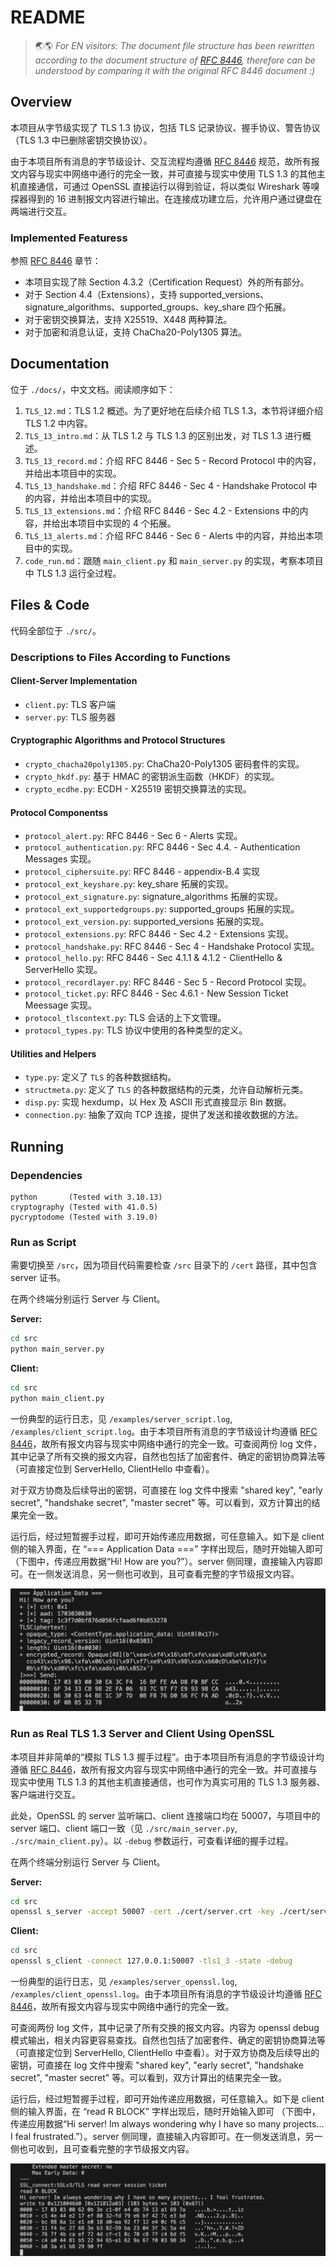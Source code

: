 # README

> 🌏🌎 *For EN visitors: The document file structure has been rewritten according to the document structure of [RFC 8446](https://datatracker.ietf.org/doc/html/rfc8446), therefore can be understood by comparing it with the original RFC 8446 document :)*



## Overview

本项目从字节级实现了 TLS 1.3 协议，包括 TLS 记录协议、握手协议、警告协议（TLS 1.3 中已删除密钥交换协议）。

由于本项目所有消息的字节级设计、交互流程均遵循 [RFC 8446](https://datatracker.ietf.org/doc/html/rfc8446) 规范，故所有报文内容与现实中网络中通行的完全一致，并可直接与现实中使用 TLS 1.3 的其他主机直接通信，可通过 OpenSSL 直接运行以得到验证，将以类似 Wireshark 等嗅探器得到的 16 进制报文内容进行输出。在连接成功建立后，允许用户通过键盘在两端进行交互。

### Implemented Featuress

参照 [RFC 8446](https://datatracker.ietf.org/doc/html/rfc8446) 章节：

- 本项目实现了除 Section 4.3.2（Certification Request）外的所有部分。
- 对于 Section 4.4（Extensions），支持 supported_versions、signature_algorithms、supported_groups、key_share 四个拓展。
- 对于密钥交换算法，支持 X25519、X448 两种算法。
- 对于加密和消息认证，支持 ChaCha20-Poly1305 算法。




## Documentation

位于 `./docs/`，中文文档。阅读顺序如下：

1. `TLS_12.md`：TLS 1.2 概述。为了更好地在后续介绍 TLS 1.3，本节将详细介绍 TLS 1.2 中内容。
2. `TLS_13_intro.md`：从 TLS 1.2 与 TLS 1.3 的区别出发，对 TLS 1.3 进行概述。
3. `TLS_13_record.md`：介绍 RFC 8446 - Sec 5 - Record Protocol 中的内容，并给出本项目中的实现。
4. `TLS_13_handshake.md`：介绍 RFC 8446 - Sec 4 - Handshake Protocol 中的内容，并给出本项目中的实现。
5. `TLS_13_extensions.md`：介绍 RFC 8446 - Sec 4.2 - Extensions 中的内容，并给出本项目中实现的 4 个拓展。
6. `TLS_13_alerts.md`：介绍 RFC 8446 - Sec 6 - Alerts 中的内容，并给出本项目中的实现。
7. `code_run.md`：跟随 `main_client.py` 和 `main_server.py` 的实现，考察本项目中 TLS 1.3 运行全过程。



## Files & Code

代码全部位于 `./src/`。


### Descriptions to Files According to Functions

#### Client-Server Implementation

- `client.py`: TLS 客户端
- `server.py`: TLS 服务器

#### Cryptographic Algorithms and Protocol Structures


- `crypto_chacha20poly1305.py`: ChaCha20-Poly1305 密码套件的实现。
- `crypto_hkdf.py`: 基于 HMAC 的密钥派生函数（HKDF）的实现。
- `crypto_ecdhe.py`: ECDH - X25519 密钥交换算法的实现。

#### Protocol Componentss

- `protocol_alert.py`: RFC 8446 - Sec 6 - Alerts 实现。
- `protocol_authentication.py`: RFC 8446 - Sec 4.4. - Authentication Messages 实现。
- `protocol_ciphersuite.py`: RFC 8446 - appendix-B.4 实现
- `protocol_ext_keyshare.py`: key_share 拓展的实现。
- `protocol_ext_signature.py`: signature_algorithms 拓展的实现。
- `protocol_ext_supportedgroups.py`: supported_groups 拓展的实现。
- `protocol_ext_version.py`: supported_versions 拓展的实现。
- `protocol_extensions.py`: RFC 8446 - Sec 4.2 - Extensions 实现。
- `protocol_handshake.py`: RFC 8446 - Sec 4 - Handshake Protocol 实现。
- `protocol_hello.py`: RFC 8446 - Sec 4.1.1 & 4.1.2 - ClientHello & ServerHello 实现。
- `protocol_recordlayer.py`: RFC 8446 - Sec 5 - Record Protocol 实现。
- `protocol_ticket.py`: RFC 8446 - Sec 4.6.1 - New Session Ticket Meessage 实现。
- `protocol_tlscontext.py`: TLS 会话的上下文管理。
- `protocol_types.py`: TLS 协议中使用的各种类型的定义。

#### Utilities and Helpers

- `type.py`: 定义了 `TLS` 的各种数据结构。
- `structmeta.py`: 定义了 `TLS` 的各种数据结构的元类，允许自动解析元类。
- `disp.py`: 实现 hexdump，以 Hex 及 ASCII 形式直接显示 Bin 数据。
- `connection.py`: 抽象了双向 TCP 连接，提供了发送和接收数据的方法。



## Running

### Dependencies

```
python       (Tested with 3.10.13)
cryptography (Tested with 41.0.5)
pycryptodome (Tested with 3.19.0)
```

### Run as Script

需要切换至 `/src`，因为项目代码需要检查 `/src` 目录下的 `/cert` 路径，其中包含 server 证书。

在两个终端分别运行 Server 与 Client。

**Server:**

```bash
cd src
python main_server.py
```

**Client:**

```bash
cd src   
python main_client.py
```

一份典型的运行日志，见 `/examples/server_script.log`, `/examples/client_script.log`。由于本项目所有消息的字节级设计均遵循 [RFC 8446](https://tools.ietf.org/html/rfc8446)，故所有报文内容与现实中网络中通行的完全一致。可查阅两份 log 文件，其中记录了所有交换的报文内容，自然也包括了加密套件、确定的密钥协商算法等（可直接定位到 ServerHello, ClientHello 中查看）。

对于双方协商及后续导出的密钥，可直接在 log 文件中搜索 "shared key", "early secret", "handshake secret", "master secret" 等。可以看到，双方计算出的结果完全一致。

运行后，经过短暂握手过程，即可开始传递应用数据，可任意输入。如下是 client 侧的输入界面，在 “=== Application Data ===” 字样出现后，随时开始输入即可 （下图中，传递应用数据“Hi! How are you?”）。server 侧同理，直接输入内容即可。在一侧发送消息，另一侧也可收到，且可查看完整的字节级报文内容。

<img src="docs/assets/截屏2023-11-13_21.09.30.png" style="zoom:75%;" />

### Run as Real TLS 1.3 Server and Client Using OpenSSL

本项目并非简单的“模拟 TLS 1.3 握手过程”。由于本项目所有消息的字节级设计均遵循 [RFC 8446](https://tools.ietf.org/html/rfc8446)，故所有报文内容与现实中网络中通行的完全一致。并可直接与现实中使用 TLS 1.3 的其他主机直接通信，也可作为真实可用的 TLS 1.3 服务器、客户端进行交互。

此处，OpenSSL 的 server 监听端口、client 连接端口均在 50007，与项目中的 server 端口、client 端口一致（见 `./src/main_server.py`, `./src/main_client.py`）。以 `-debug` 参数运行，可查看详细的握手过程。

在两个终端分别运行 Server 与 Client。

**Server:**

```bash
cd src
openssl s_server -accept 50007 -cert ./cert/server.crt -key ./cert/server.key -tls1_3 -state -debug
```

**Client:**

```bash
cd src   
openssl s_client -connect 127.0.0.1:50007 -tls1_3 -state -debug
```

一份典型的运行日志，见 `/examples/server_openssl.log`, `/examples/client_openssl.log`。由于本项目所有消息的字节级设计均遵循 [RFC 8446](https://tools.ietf.org/html/rfc8446)，故所有报文内容与现实中网络中通行的完全一致。

可查阅两份 log 文件，其中记录了所有交换的报文内容。内容为 openssl debug 模式输出，相关内容更容易查找。自然也包括了加密套件、确定的密钥协商算法等（可直接定位到 ServerHello, ClientHello 中查看）。对于双方协商及后续导出的密钥，可直接在 log 文件中搜索 "shared key", "early secret", "handshake secret", "master secret" 等。可以看到，双方计算出的结果完全一致。

运行后，经过短暂握手过程，即可开始传递应用数据，可任意输入。如下是 client 侧的输入界面，在 “read R BLOCK” 字样出现后，随时开始输入即可 （下图中，传递应用数据“Hi server! Im always wondering why I have so many projects... I feal frustrated.”）。server 侧同理，直接输入内容即可。在一侧发送消息，另一侧也可收到，且可查看完整的字节级报文内容。

<img src="docs/assets/截屏2023-11-13_23.40.53.png" style="zoom:75%;" />

